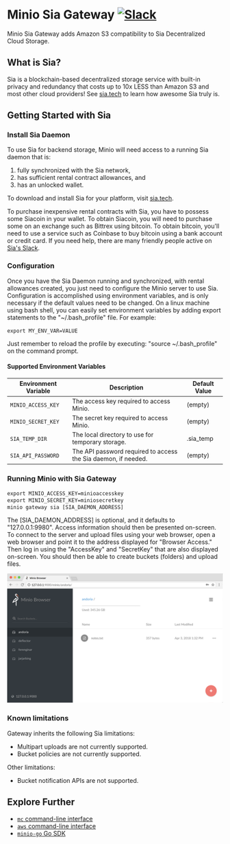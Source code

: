 # Minio Sia Gateway [![Slack](https://slack.minio.io/slack?type=svg)](https://slack.minio.io)
Minio Sia Gateway adds Amazon S3 compatibility to Sia Decentralized Cloud Storage.

## What is Sia?
Sia is a blockchain-based decentralized storage service with built-in privacy and redundancy that costs up to 10x LESS than Amazon S3 and most other cloud providers! See [sia.tech](https://sia.tech) to learn how awesome Sia truly is.

## Getting Started with Sia

### Install Sia Daemon
To use Sia for backend storage, Minio will need access to a running Sia daemon that is:
1. fully synchronized with the Sia network,
2. has sufficient rental contract allowances, and
3. has an unlocked wallet.

To download and install Sia for your platform, visit [sia.tech](http://sia.tech).

To purchase inexpensive rental contracts with Sia, you have to possess some Siacoin in your wallet. To obtain Siacoin, you will need to purchase some on an exchange such as Bittrex using bitcoin. To obtain bitcoin, you'll need to use a service such as Coinbase to buy bitcoin using a bank account or credit card. If you need help, there are many friendly people active on [Sia's Slack](http://slackin.sia.tech).

### Configuration
Once you have the Sia Daemon running and synchronized, with rental allowances created, you just need to configure the Minio server to use Sia. Configuration is accomplished using environment variables, and is only necessary if the default values need to be changed. On a linux machine using bash shell, you can easily set environment variables by adding export statements to the "~/.bash_profile" file. For example:
```
export MY_ENV_VAR=VALUE
```
Just remember to reload the profile by executing: "source ~/.bash_profile" on the command prompt.

#### Supported Environment Variables
Environment Variable | Description | Default Value
--- | --- | ---
`MINIO_ACCESS_KEY` | The access key required to access Minio. | (empty)
`MINIO_SECRET_KEY` | The secret key required to access Minio. | (empty)
`SIA_TEMP_DIR` | The local directory to use for temporary storage. | .sia_temp
`SIA_API_PASSWORD` | The API password required to access the Sia daemon, if needed. | (empty)

### Running Minio with Sia Gateway
```
export MINIO_ACCESS_KEY=minioaccesskey
export MINIO_SECRET_KEY=miniosecretkey
minio gateway sia [SIA_DAEMON_ADDRESS]
```
The [SIA_DAEMON_ADDRESS] is optional, and it defaults to "127.0.0.1:9980".
Access information should then be presented on-screen. To connect to the server and upload files using your web browser, open a web browser and point it to the address displayed for "Browser Access." Then log in using the "AccessKey" and "SecretKey" that are also displayed on-screen. You should then be able to create buckets (folders) and upload files.

![Screenshot](https://github.com/scriptburn/minio/blob/master/docs/screenshots/minio-browser-gateway.png?raw=true)

### Known limitations

Gateway inherits the following Sia limitations:

- Multipart uploads are not currently supported.
- Bucket policies are not currently supported.

Other limitations:

- Bucket notification APIs are not supported.

## Explore Further
- [`mc` command-line interface](https://docs.minio.io/docs/minio-client-quickstart-guide)
- [`aws` command-line interface](https://docs.minio.io/docs/aws-cli-with-minio)
- [`minio-go` Go SDK](https://docs.minio.io/docs/golang-client-quickstart-guide)


